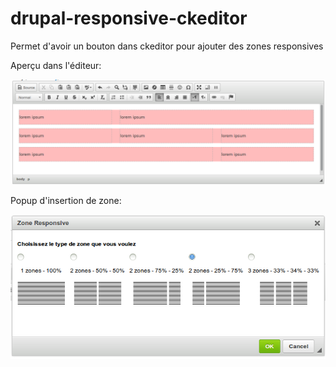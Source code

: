 drupal-responsive-ckeditor
==========================

Permet d'avoir un bouton dans ckeditor pour ajouter des zones responsives

Aperçu dans l'éditeur:

![Aperçu dans l'éditeur](https://raw.githubusercontent.com/kgaut/drupal-ckeditor-responsive-plugin/7.x-1.x/docs/wysiwyg.png "Aperçu dans l'éditeur")


Popup d'insertion de zone:

![Popup d'insertion de zone](https://raw.githubusercontent.com/kgaut/drupal-ckeditor-responsive-plugin/7.x-1.x/docs/popup.png "Popup d'insertion de zone")

